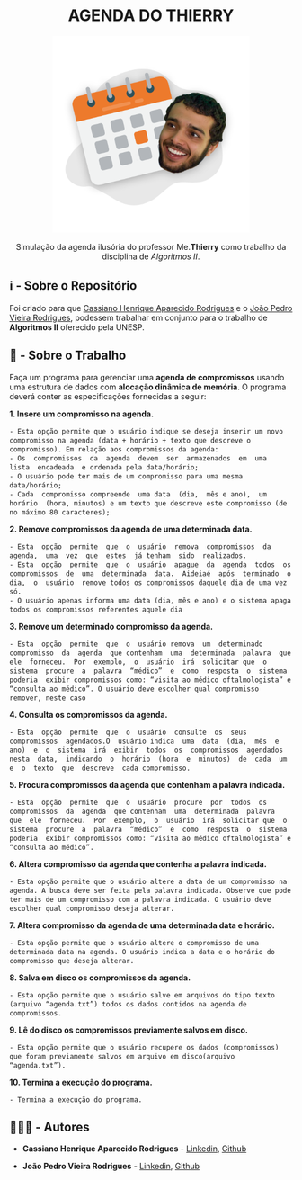 <h1 align="center"> 
	AGENDA DO THIERRY
</h1>

<p align="center">
  <img alt="Arte visual de uma agenda com a foto do professor mestre Thierry" src="./.content/bREADME.png" width="350px">

  <p align="center">
    Simulação da agenda ilusória do professor Me.<strong>Thierry</strong> como trabalho da disciplina de <em>Algoritmos II</em>. 
  </p>

## ℹ - Sobre o Repositório

Foi criado para que [Cassiano Henrique Aparecido Rodrigues](https://github.com/kszinhu) e o [João Pedro Vieira Rodrigues](https://github.com/jotinha08), podessem trabalhar em conjunto para o trabalho de **Algoritmos II** oferecido pela UNESP.

## 💼 - Sobre o Trabalho

Faça um programa para gerenciar uma **agenda de compromissos** usando uma estrutura de dados com **alocação dinâmica de memória**. O programa deverá conter as especificações fornecidas a seguir:

  **1. Insere um compromisso na agenda.**

    - Esta opção permite que o usuário indique se deseja inserir um novo compromisso na agenda (data + horário + texto que descreve o compromisso). Em relação aos compromissos da agenda:
    - Os  compromissos  da  agenda  devem  ser  armazenados  em  uma  lista  encadeada  e ordenada pela data/horário; 
    - O usuário pode ter mais de um compromisso para uma mesma data/horário;
    - Cada  compromisso compreende  uma data  (dia,  mês e ano),  um horário  (hora, minutos) e um texto que descreve este compromisso (de no máximo 80 caracteres);
  
  **2. Remove compromissos da agenda de uma determinada data.**
    
    - Esta  opção  permite  que  o  usuário  remova  compromissos  da  agenda,  uma  vez  que  estes  já tenham  sido  realizados.
    - Esta  opção  permite  que  o  usuário  apague  da  agenda  todos  os compromissos  de  uma  determinada  data.  Aideiaé  após  terminado  o  dia,  o  usuário  remove todos os compromissos daquele dia de uma vez só.
    - O usuário apenas informa uma data (dia, mês e ano) e o sistema apaga todos os compromissos referentes aquele dia
  
  **3. Remove um determinado compromisso da agenda.**
  
    - Esta  opção  permite  que  o  usuário remova  um  determinado compromisso  da  agenda  que contenham  uma  determinada  palavra  que  ele  forneceu.  Por  exemplo,  o  usuário  irá  solicitar que  o  sistema  procure  a  palavra  “médico”  e  como  resposta  o  sistema  poderia  exibir compromissos como: “visita ao médico oftalmologista” e “consulta ao médico”. O usuário deve escolher qual compromisso remover, neste caso

  **4. Consulta os compromissos da agenda.**
  
    - Esta  opção  permite  que  o  usuário  consulte  os  seus  compromissos  agendados.O  usuário indica  uma  data  (dia,  mês  e  ano)  e  o  sistema  irá  exibir  todos  os  compromissos  agendados nesta  data,  indicando  o  horário  (hora  e  minutos)  de  cada  um  e  o  texto  que  descreve  cada compromisso.
  
  **5.  Procura compromissos da agenda que contenham a palavra indicada.**
  
    - Esta  opção  permite  que  o  usuário  procure  por  todos  os  compromissos  da  agenda  que contenham  uma  determinada  palavra  que  ele  forneceu.  Por  exemplo,  o  usuário  irá  solicitar que  o  sistema  procure  a  palavra  “médico”  e  como  resposta  o  sistema  poderia  exibir compromissos como: “visita ao médico oftalmologista” e “consulta ao médico”.
  
  **6.  Altera compromisso da agenda que contenha a palavra indicada.**
  
    - Esta opção permite que o usuário altere a data de um compromisso na agenda. A busca deve ser feita pela palavra indicada. Observe que pode ter mais de um compromisso com a palavra indicada. O usuário deve escolher qual compromisso deseja alterar.
  
  **7.  Altera compromisso da agenda de uma determinada data e horário.**
  
    - Esta opção permite que o usuário altere o compromisso de uma determinada data na agenda. O usuário indica a data e o horário do compromisso que deseja alterar.
  
  **8.  Salva em disco os compromissos da agenda.** 

    - Esta opção permite que o usuário salve em arquivos do tipo texto (arquivo “agenda.txt”) todos os dados contidos na agenda de compromissos. 

  **9.  Lê do disco os compromissos previamente salvos em disco.**
  
    - Esta opção permite que o usuário recupere os dados (compromissos) que foram previamente salvos em arquivo em disco(arquivo “agenda.txt”).
  
 **10. Termina a execução do programa.**

    - Termina a execução do programa. 

## 👨🏽‍💻 - Autores

- **Cassiano Henrique Aparecido Rodrigues** - [Linkedin](https://www.linkedin.com/in/cassiano-rodrigues-28bb8b16a/), [Github](https://www.github.com/kszinhu)

- **João Pedro Vieira Rodrigues** - [Linkedin](https://www.linkedin.com/in/modscleo4/), [Github](https://www.github.com/jotinha08)